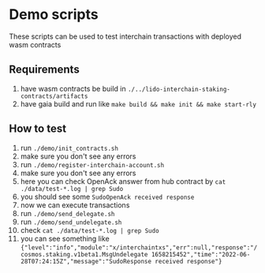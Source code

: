 # Demo scripts

These scripts can be used to test interchain transactions with deployed wasm contracts

## Requirements

1. have wasm contracts be build in `./../lido-interchain-staking-contracts/artifacts`
2. have gaia build and run like `make build && make init && make start-rly`

## How to test

1. run `./demo/init_contracts.sh`
2. make sure you don't see any errors
3. run `./demo/register-interchain-account.sh`
4. make sure you don't see any errors
5. here you can check OpenAck answer from hub contract by `cat ./data/test-*.log | grep Sudo`
6. you should see some `SudoOpenAck received response`
7. now we can execute transactions
8. run `./demo/send_delegate.sh`
9. run `./demo/send_undelegate.sh`
10. check `cat ./data/test-*.log | grep Sudo`
11. you can see something like `{"level":"info","module":"x/interchaintxs","err":null,"response":"/cosmos.staking.v1beta1.MsgUndelegate 1658215452","time":"2022-06-28T07:24:15Z","message":"SudoResponse received response"}`
